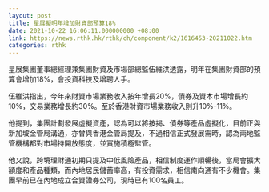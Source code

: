 ```yaml
---
layout: post
title: 星展擬明年增加財資部預算18%
date: 2021-10-22 16:06:11.000000000 +08:00
link: https://news.rthk.hk/rthk/ch/component/k2/1616453-20211022.htm
categories: rthk
---
```


星展集團董事總經理兼集團財資及市場部總監伍維洪透露，明年在集團財資部的預算會增加18%，會投資科技及增聘人手。

伍維洪指出，今年來財資市場業務收入按年增長20%，債券及資本市場增長約10%，交易業務增長約30%。至於香港財資市場業務收入則升10%-11%。

他提到，集團計劃發展虛擬資產，認為可以將按揭、債券等產品虛擬化，目前正與新加坡金管局溝通，亦曾與香港金管局提及，不過相信正式發展需時，認為兩地監管機構都對市場持開放態度，並實施積極監管。

他又說，跨境理財通初期只提及中低風險產品，相信制度運作順暢後，當局會擴大額度和產品種類，而內地居民儲蓄率高，有投資需求，相信南向通有不少機會。集團早前已在內地成立合資證券公司，現時已有100名員工。
